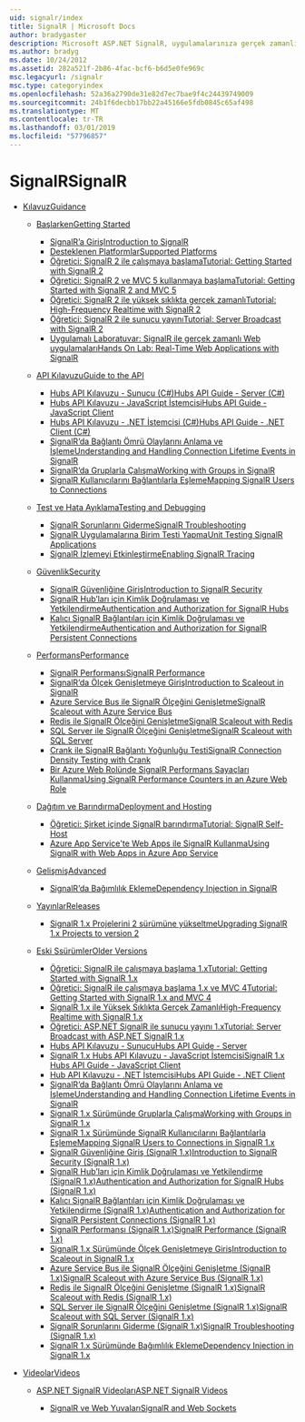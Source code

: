 ```yaml
---
uid: signalr/index
title: SignalR | Microsoft Docs
author: bradygaster
description: Microsoft ASP.NET SignalR, uygulamalarınıza gerçek zamanlı web işlevselliği ekleme işlemini basitleştiren bir kitaplık ASP.NET geliştiricileri için ' dir.
ms.author: bradyg
ms.date: 10/24/2012
ms.assetid: 282a521f-2b86-4fac-bcf6-b6d5e0fe969c
msc.legacyurl: /signalr
msc.type: categoryindex
ms.openlocfilehash: 52a36a2790de31e82d7ec7bae9f4c24439749009
ms.sourcegitcommit: 24b1f6decbb17bb22a45166e5fdb0845c65af498
ms.translationtype: MT
ms.contentlocale: tr-TR
ms.lasthandoff: 03/01/2019
ms.locfileid: "57796857"
---
```

<a name="signalr"></a><span data-ttu-id="90db3-103">SignalR</span><span class="sxs-lookup"><span data-stu-id="90db3-103">SignalR</span></span>
====================
- [<span data-ttu-id="90db3-104">Kılavuz</span><span class="sxs-lookup"><span data-stu-id="90db3-104">Guidance</span></span>](overview/index.md)

    - [<span data-ttu-id="90db3-105">Başlarken</span><span class="sxs-lookup"><span data-stu-id="90db3-105">Getting Started</span></span>](overview/getting-started/index.md)

        - [<span data-ttu-id="90db3-106">SignalR’a Giriş</span><span class="sxs-lookup"><span data-stu-id="90db3-106">Introduction to SignalR</span></span>](overview/getting-started/introduction-to-signalr.md)
        - [<span data-ttu-id="90db3-107">Desteklenen Platformlar</span><span class="sxs-lookup"><span data-stu-id="90db3-107">Supported Platforms</span></span>](overview/getting-started/supported-platforms.md)
        - [<span data-ttu-id="90db3-108">Öğretici: SignalR 2 ile çalışmaya başlama</span><span class="sxs-lookup"><span data-stu-id="90db3-108">Tutorial: Getting Started with SignalR 2</span></span>](overview/getting-started/tutorial-getting-started-with-signalr.md)
        - [<span data-ttu-id="90db3-109">Öğretici: SignalR 2 ve MVC 5 kullanmaya başlama</span><span class="sxs-lookup"><span data-stu-id="90db3-109">Tutorial: Getting Started with SignalR 2 and MVC 5</span></span>](overview/getting-started/tutorial-getting-started-with-signalr-and-mvc.md)
        - [<span data-ttu-id="90db3-110">Öğretici: SignalR 2 ile yüksek sıklıkta gerçek zamanlı</span><span class="sxs-lookup"><span data-stu-id="90db3-110">Tutorial: High-Frequency Realtime with SignalR 2</span></span>](overview/getting-started/tutorial-high-frequency-realtime-with-signalr.md)
        - [<span data-ttu-id="90db3-111">Öğretici: SignalR 2 ile sunucu yayını</span><span class="sxs-lookup"><span data-stu-id="90db3-111">Tutorial: Server Broadcast with SignalR 2</span></span>](overview/getting-started/tutorial-server-broadcast-with-signalr.md)
        - [<span data-ttu-id="90db3-112">Uygulamalı Laboratuvar: SignalR ile gerçek zamanlı Web uygulamaları</span><span class="sxs-lookup"><span data-stu-id="90db3-112">Hands On Lab: Real-Time Web Applications with SignalR</span></span>](overview/getting-started/real-time-web-applications-with-signalr.md)
    - [<span data-ttu-id="90db3-113">API Kılavuzu</span><span class="sxs-lookup"><span data-stu-id="90db3-113">Guide to the API</span></span>](overview/guide-to-the-api/index.md)

        - [<span data-ttu-id="90db3-114">Hubs API Kılavuzu - Sunucu (C#)</span><span class="sxs-lookup"><span data-stu-id="90db3-114">Hubs API Guide - Server (C#)</span></span>](overview/guide-to-the-api/hubs-api-guide-server.md)
        - [<span data-ttu-id="90db3-115">Hubs API Kılavuzu - JavaScript İstemcisi</span><span class="sxs-lookup"><span data-stu-id="90db3-115">Hubs API Guide - JavaScript Client</span></span>](overview/guide-to-the-api/hubs-api-guide-javascript-client.md)
        - [<span data-ttu-id="90db3-116">Hubs API Kılavuzu - .NET İstemcisi (C#)</span><span class="sxs-lookup"><span data-stu-id="90db3-116">Hubs API Guide - .NET Client (C#)</span></span>](overview/guide-to-the-api/hubs-api-guide-net-client.md)
        - [<span data-ttu-id="90db3-117">SignalR’da Bağlantı Ömrü Olaylarını Anlama ve İşleme</span><span class="sxs-lookup"><span data-stu-id="90db3-117">Understanding and Handling Connection Lifetime Events in SignalR</span></span>](overview/guide-to-the-api/handling-connection-lifetime-events.md)
        - [<span data-ttu-id="90db3-118">SignalR’da Gruplarla Çalışma</span><span class="sxs-lookup"><span data-stu-id="90db3-118">Working with Groups in SignalR</span></span>](overview/guide-to-the-api/working-with-groups.md)
        - [<span data-ttu-id="90db3-119">SignalR Kullanıcılarını Bağlantılarla Eşleme</span><span class="sxs-lookup"><span data-stu-id="90db3-119">Mapping SignalR Users to Connections</span></span>](overview/guide-to-the-api/mapping-users-to-connections.md)
    - [<span data-ttu-id="90db3-120">Test ve Hata Ayıklama</span><span class="sxs-lookup"><span data-stu-id="90db3-120">Testing and Debugging</span></span>](overview/testing-and-debugging/index.md)

        - [<span data-ttu-id="90db3-121">SignalR Sorunlarını Giderme</span><span class="sxs-lookup"><span data-stu-id="90db3-121">SignalR Troubleshooting</span></span>](overview/testing-and-debugging/troubleshooting.md)
        - [<span data-ttu-id="90db3-122">SignalR Uygulamalarına Birim Testi Yapma</span><span class="sxs-lookup"><span data-stu-id="90db3-122">Unit Testing SignalR Applications</span></span>](overview/testing-and-debugging/unit-testing-signalr-applications.md)
        - [<span data-ttu-id="90db3-123">SignalR İzlemeyi Etkinleştirme</span><span class="sxs-lookup"><span data-stu-id="90db3-123">Enabling SignalR Tracing</span></span>](overview/testing-and-debugging/enabling-signalr-tracing.md)
    - [<span data-ttu-id="90db3-124">Güvenlik</span><span class="sxs-lookup"><span data-stu-id="90db3-124">Security</span></span>](overview/security/index.md)

        - [<span data-ttu-id="90db3-125">SignalR Güvenliğine Giriş</span><span class="sxs-lookup"><span data-stu-id="90db3-125">Introduction to SignalR Security</span></span>](overview/security/introduction-to-security.md)
        - [<span data-ttu-id="90db3-126">SignalR Hub’ları için Kimlik Doğrulaması ve Yetkilendirme</span><span class="sxs-lookup"><span data-stu-id="90db3-126">Authentication and Authorization for SignalR Hubs</span></span>](overview/security/hub-authorization.md)
        - [<span data-ttu-id="90db3-127">Kalıcı SignalR Bağlantıları için Kimlik Doğrulaması ve Yetkilendirme</span><span class="sxs-lookup"><span data-stu-id="90db3-127">Authentication and Authorization for SignalR Persistent Connections</span></span>](overview/security/persistent-connection-authorization.md)
    - [<span data-ttu-id="90db3-128">Performans</span><span class="sxs-lookup"><span data-stu-id="90db3-128">Performance</span></span>](overview/performance/index.md)

        - [<span data-ttu-id="90db3-129">SignalR Performansı</span><span class="sxs-lookup"><span data-stu-id="90db3-129">SignalR Performance</span></span>](overview/performance/signalr-performance.md)
        - [<span data-ttu-id="90db3-130">SignalR’da Ölçek Genişletmeye Giriş</span><span class="sxs-lookup"><span data-stu-id="90db3-130">Introduction to Scaleout in SignalR</span></span>](overview/performance/scaleout-in-signalr.md)
        - [<span data-ttu-id="90db3-131">Azure Service Bus ile SignalR Ölçeğini Genişletme</span><span class="sxs-lookup"><span data-stu-id="90db3-131">SignalR Scaleout with Azure Service Bus</span></span>](overview/performance/scaleout-with-windows-azure-service-bus.md)
        - [<span data-ttu-id="90db3-132">Redis ile SignalR Ölçeğini Genişletme</span><span class="sxs-lookup"><span data-stu-id="90db3-132">SignalR Scaleout with Redis</span></span>](overview/performance/scaleout-with-redis.md)
        - [<span data-ttu-id="90db3-133">SQL Server ile SignalR Ölçeğini Genişletme</span><span class="sxs-lookup"><span data-stu-id="90db3-133">SignalR Scaleout with SQL Server</span></span>](overview/performance/scaleout-with-sql-server.md)
        - [<span data-ttu-id="90db3-134">Crank ile SignalR Bağlantı Yoğunluğu Testi</span><span class="sxs-lookup"><span data-stu-id="90db3-134">SignalR Connection Density Testing with Crank</span></span>](overview/performance/signalr-connection-density-testing-with-crank.md)
        - [<span data-ttu-id="90db3-135">Bir Azure Web Rolünde SignalR Performans Sayaçları Kullanma</span><span class="sxs-lookup"><span data-stu-id="90db3-135">Using SignalR Performance Counters in an Azure Web Role</span></span>](overview/performance/using-signalr-performance-counters-in-an-azure-web-role.md)
    - [<span data-ttu-id="90db3-136">Dağıtım ve Barındırma</span><span class="sxs-lookup"><span data-stu-id="90db3-136">Deployment and Hosting</span></span>](overview/deployment/index.md)

        - [<span data-ttu-id="90db3-137">Öğretici: Şirket içinde SignalR barındırma</span><span class="sxs-lookup"><span data-stu-id="90db3-137">Tutorial: SignalR Self-Host</span></span>](overview/deployment/tutorial-signalr-self-host.md)
        - [<span data-ttu-id="90db3-138">Azure App Service'te Web Apps ile SignalR Kullanma</span><span class="sxs-lookup"><span data-stu-id="90db3-138">Using SignalR with Web Apps in Azure App Service</span></span>](overview/deployment/using-signalr-with-azure-web-sites.md)
    - [<span data-ttu-id="90db3-139">Gelişmiş</span><span class="sxs-lookup"><span data-stu-id="90db3-139">Advanced</span></span>](overview/advanced/index.md)

        - [<span data-ttu-id="90db3-140">SignalR’da Bağımlılık Ekleme</span><span class="sxs-lookup"><span data-stu-id="90db3-140">Dependency Injection in SignalR</span></span>](overview/advanced/dependency-injection.md)
    - [<span data-ttu-id="90db3-141">Yayınlar</span><span class="sxs-lookup"><span data-stu-id="90db3-141">Releases</span></span>](overview/releases/index.md)

        - [<span data-ttu-id="90db3-142">SignalR 1.x Projelerini 2 sürümüne yükseltme</span><span class="sxs-lookup"><span data-stu-id="90db3-142">Upgrading SignalR 1.x Projects to version 2</span></span>](overview/releases/upgrading-signalr-1x-projects-to-20.md)
    - [<span data-ttu-id="90db3-143">Eski Ssürümler</span><span class="sxs-lookup"><span data-stu-id="90db3-143">Older Versions</span></span>](overview/older-versions/index.md)

        - [<span data-ttu-id="90db3-144">Öğretici: SignalR ile çalışmaya başlama 1.x</span><span class="sxs-lookup"><span data-stu-id="90db3-144">Tutorial: Getting Started with SignalR 1.x</span></span>](overview/older-versions/tutorial-getting-started-with-signalr.md)
        - [<span data-ttu-id="90db3-145">Öğretici: SignalR ile çalışmaya başlama 1.x ve MVC 4</span><span class="sxs-lookup"><span data-stu-id="90db3-145">Tutorial: Getting Started with SignalR 1.x and MVC 4</span></span>](overview/older-versions/tutorial-getting-started-with-signalr-and-mvc-4.md)
        - [<span data-ttu-id="90db3-146">SignalR 1.x ile Yüksek Sıklıkta Gerçek Zamanlı</span><span class="sxs-lookup"><span data-stu-id="90db3-146">High-Frequency Realtime with SignalR 1.x</span></span>](overview/older-versions/tutorial-high-frequency-realtime-with-signalr.md)
        - [<span data-ttu-id="90db3-147">Öğretici: ASP.NET SignalR ile sunucu yayını 1.x</span><span class="sxs-lookup"><span data-stu-id="90db3-147">Tutorial: Server Broadcast with ASP.NET SignalR 1.x</span></span>](overview/older-versions/tutorial-server-broadcast-with-aspnet-signalr.md)
        - [<span data-ttu-id="90db3-148">Hubs API Kılavuzu - Sunucu</span><span class="sxs-lookup"><span data-stu-id="90db3-148">Hubs API Guide - Server</span></span>](overview/older-versions/signalr-1x-hubs-api-guide-server.md)
        - [<span data-ttu-id="90db3-149">SignalR 1.x Hubs API Kılavuzu - JavaScript İstemcisi</span><span class="sxs-lookup"><span data-stu-id="90db3-149">SignalR 1.x Hubs API Guide - JavaScript Client</span></span>](overview/older-versions/signalr-1x-hubs-api-guide-javascript-client.md)
        - [<span data-ttu-id="90db3-150">Hub API Kılavuzu - .NET İstemcisi</span><span class="sxs-lookup"><span data-stu-id="90db3-150">Hubs API Guide - .NET Client</span></span>](overview/older-versions/signalr-1x-hubs-api-guide-net-client.md)
        - [<span data-ttu-id="90db3-151">SignalR’da Bağlantı Ömrü Olaylarını Anlama ve İşleme</span><span class="sxs-lookup"><span data-stu-id="90db3-151">Understanding and Handling Connection Lifetime Events in SignalR</span></span>](overview/older-versions/handling-connection-lifetime-events.md)
        - [<span data-ttu-id="90db3-152">SignalR 1.x Sürümünde Gruplarla Çalışma</span><span class="sxs-lookup"><span data-stu-id="90db3-152">Working with Groups in SignalR 1.x</span></span>](overview/older-versions/working-with-groups.md)
        - [<span data-ttu-id="90db3-153">SignalR 1.x Sürümünde SignalR Kullanıcılarını Bağlantılarla Eşleme</span><span class="sxs-lookup"><span data-stu-id="90db3-153">Mapping SignalR Users to Connections in SignalR 1.x</span></span>](overview/older-versions/mapping-users-to-connections.md)
        - [<span data-ttu-id="90db3-154">SignalR Güvenliğine Giriş (SignalR 1.x)</span><span class="sxs-lookup"><span data-stu-id="90db3-154">Introduction to SignalR Security (SignalR 1.x)</span></span>](overview/older-versions/introduction-to-security.md)
        - [<span data-ttu-id="90db3-155">SignalR Hub’ları için Kimlik Doğrulaması ve Yetkilendirme (SignalR 1.x)</span><span class="sxs-lookup"><span data-stu-id="90db3-155">Authentication and Authorization for SignalR Hubs (SignalR 1.x)</span></span>](overview/older-versions/hub-authorization.md)
        - [<span data-ttu-id="90db3-156">Kalıcı SignalR Bağlantıları için Kimlik Doğrulaması ve Yetkilendirme (SignalR 1.x)</span><span class="sxs-lookup"><span data-stu-id="90db3-156">Authentication and Authorization for SignalR Persistent Connections (SignalR 1.x)</span></span>](overview/older-versions/persistent-connection-authorization.md)
        - [<span data-ttu-id="90db3-157">SignalR Performansı (SignalR 1.x)</span><span class="sxs-lookup"><span data-stu-id="90db3-157">SignalR Performance (SignalR 1.x)</span></span>](overview/older-versions/signalr-performance.md)
        - [<span data-ttu-id="90db3-158">SignalR 1.x Sürümünde Ölçek Genişletmeye Giriş</span><span class="sxs-lookup"><span data-stu-id="90db3-158">Introduction to Scaleout in SignalR 1.x</span></span>](overview/older-versions/scaleout-in-signalr.md)
        - [<span data-ttu-id="90db3-159">Azure Service Bus ile SignalR Ölçeğini Genişletme (SignalR 1.x)</span><span class="sxs-lookup"><span data-stu-id="90db3-159">SignalR Scaleout with Azure Service Bus (SignalR 1.x)</span></span>](overview/older-versions/scaleout-with-windows-azure-service-bus.md)
        - [<span data-ttu-id="90db3-160">Redis ile SignalR Ölçeğini Genişletme (SignalR 1.x)</span><span class="sxs-lookup"><span data-stu-id="90db3-160">SignalR Scaleout with Redis (SignalR 1.x)</span></span>](overview/older-versions/scaleout-with-redis.md)
        - [<span data-ttu-id="90db3-161">SQL Server ile SignalR Ölçeğini Genişletme (SignalR 1.x)</span><span class="sxs-lookup"><span data-stu-id="90db3-161">SignalR Scaleout with SQL Server (SignalR 1.x)</span></span>](overview/older-versions/scaleout-with-sql-server.md)
        - [<span data-ttu-id="90db3-162">SignalR Sorunlarını Giderme (SignalR 1.x)</span><span class="sxs-lookup"><span data-stu-id="90db3-162">SignalR Troubleshooting (SignalR 1.x)</span></span>](overview/older-versions/troubleshooting.md)
        - [<span data-ttu-id="90db3-163">SignalR 1.x Sürümünde Bağımlılık Ekleme</span><span class="sxs-lookup"><span data-stu-id="90db3-163">Dependency Injection in SignalR 1.x</span></span>](overview/older-versions/dependency-injection.md)
- [<span data-ttu-id="90db3-164">Videolar</span><span class="sxs-lookup"><span data-stu-id="90db3-164">Videos</span></span>](videos/index.md)

    - [<span data-ttu-id="90db3-165">ASP.NET SignalR Videoları</span><span class="sxs-lookup"><span data-stu-id="90db3-165">ASP.NET SignalR Videos</span></span>](videos/getting-started/index.md)

        - [<span data-ttu-id="90db3-166">SignalR ve Web Yuvaları</span><span class="sxs-lookup"><span data-stu-id="90db3-166">SignalR and Web Sockets</span></span>](videos/getting-started/signalr-and-web-sockets.md)
